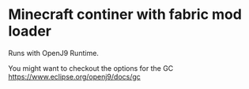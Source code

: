 # Minecraft continer with fabric mod loader

Runs with OpenJ9 Runtime.

You might want to checkout the options for the GC
https://www.eclipse.org/openj9/docs/gc
